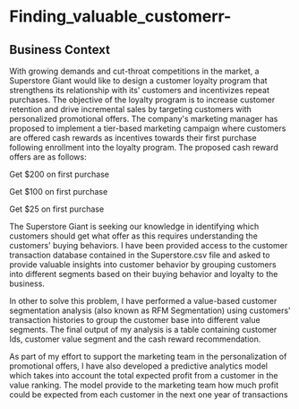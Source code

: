 # Finding_valuable_customerr-



## Business Context
With growing demands and cut-throat competitions in the market, a Superstore Giant would like to design a customer loyalty program that strengthens its relationship with its' customers and incentivizes repeat purchases. The objective of the loyalty program is to increase customer retention and drive incremental sales by targeting customers with personalized promotional offers. The company's marketing manager has proposed to implement a tier-based marketing campaign where customers are offered cash rewards as incentives towards their first purchase following enrollment into the loyalty program. The proposed cash reward offers are as follows:

Get $200 on first purchase

Get $100 on first purchase

Get $25 on first purchase

The Superstore Giant is seeking our knowledge in identifying which customers should get what offer as this requires understanding the customers' buying behaviors. I have been provided access to the customer transaction database contained in the Superstore.csv file and asked to provide valuable insights into customer behavior by grouping customers into different segments based on their buying behavior and loyalty to the business.

In other to solve this problem, I have performed a value-based customer segmentation analysis (also known as RFM Segmentation) using customers' transaction histories to group the customer base into different value segments. The final output of my analysis is a table containing customer Ids, customer value segment and the cash reward recommendation.

As part of my effort to support the marketing team in the personalization of promotional offers, I have also developed a predictive analytics model which takes into account  the total expected profit from a customer in the value ranking. The model provide to the marketing team  how much profit could be expected from each customer in the next one year of transactions
